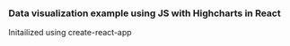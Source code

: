 ### Data visualization example using JS with Highcharts in React

Initailized using create-react-app
